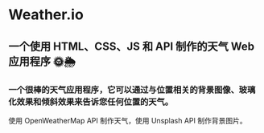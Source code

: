 # Weather.io

## 一个使用 HTML、CSS、JS 和 API 制作的天气 Web 应用程序 🌞🌦

### 一个很棒的天气应用程序，它可以通过与位置相关的背景图像、玻璃化效果和倾斜效果来告诉您任何位置的天气。
使用 OpenWeatherMap API 制作天气，使用 Unsplash API 制作背景图片。



